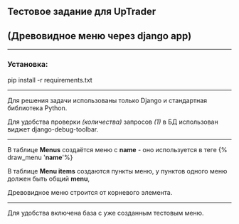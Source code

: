 ## Тестовое задание для UpTrader
## (Древовидное меню через django app)
____
### Установка:
pip install -r requirements.txt
____

Для решения задачи использованы только Django и стандартная библиотека Python.  

Для удобства проверки _(количества)_ запросов _(1)_ в БД использован виджет django-debug-toolbar.  

____
В таблице __Menus__ создаётся меню с __name__ - оно используется в теге  {% draw_menu '__name__'%}  

В таблице __Menu items__ создаются пункты меню, у пунктов одного меню должен быть общий __menu__,  

Древовидное меню строится от корневого элемента.  

____
Для удобства включена база с уже созданным тестовым меню.
